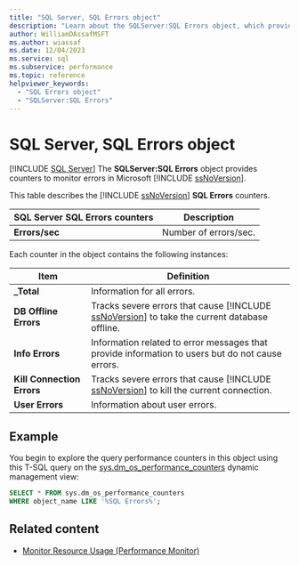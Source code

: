 ```yaml
---
title: "SQL Server, SQL Errors object"
description: "Learn about the SQLServer:SQL Errors object, which provides counters to monitor SQL Errors in SQL Server."
author: WilliamDAssafMSFT
ms.author: wiassaf
ms.date: 12/04/2023
ms.service: sql
ms.subservice: performance
ms.topic: reference
helpviewer_keywords:
  - "SQL Errors object"
  - "SQLServer:SQL Errors"
---
```

# SQL Server, SQL Errors object
 [!INCLUDE [SQL Server](../../includes/applies-to-version/sqlserver.md)]
  The **SQLServer:SQL Errors** object provides counters to monitor errors in Microsoft [!INCLUDE [ssNoVersion](../../includes/ssnoversion-md.md)].  
  
 This table describes the [!INCLUDE [ssNoVersion](../../includes/ssnoversion-md.md)] **SQL Errors** counters.  
  
|SQL Server SQL Errors counters|Description|  
|------------------------------------|-----------------|  
|**Errors/sec**|Number of errors/sec.|  
  
 Each counter in the object contains the following instances:  
  
|Item|Definition|  
|----------|----------------|  
|**_Total**|Information for all errors.|  
|**DB Offline Errors**|Tracks severe errors that cause [!INCLUDE [ssNoVersion](../../includes/ssnoversion-md.md)] to take the current database offline.|  
|**Info Errors**|Information related to error messages that provide information to users but do not cause errors.|  
|**Kill Connection Errors**|Tracks severe errors that cause [!INCLUDE [ssNoVersion](../../includes/ssnoversion-md.md)] to kill the current connection.|  
|**User Errors**|Information about user errors.|  
  
  
## Example

You begin to explore the query performance counters in this object using this T-SQL query on the [sys.dm_os_performance_counters](../system-dynamic-management-views/sys-dm-os-performance-counters-transact-sql.md) dynamic management view:

```sql
SELECT * FROM sys.dm_os_performance_counters
WHERE object_name LIKE '%SQL Errors%';
```  

## Related content

- [Monitor Resource Usage (Performance Monitor)](monitor-resource-usage-system-monitor.md)
